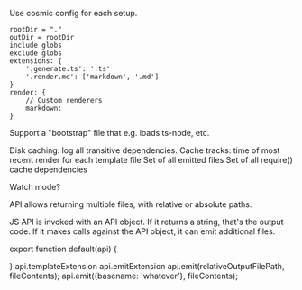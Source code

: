 Use cosmic config for each setup.

    rootDir = "."
    outDir = rootDir
    include globs
    exclude globs
    extensions: {
        '.generate.ts': '.ts'
        '.render.md': ['markdown', '.md']
    }
    render: {
        // Custom renderers
        markdown: 
    }

Support a "bootstrap" file that e.g. loads ts-node, etc.

Disk caching: log all transitive dependencies.
Cache tracks:
    time of most recent render
    for each template file
        Set of all emitted files
        Set of all require() cache dependencies

Watch mode?

API allows returning multiple files, with relative or absolute paths.

JS API is invoked with an API object.
If it returns a string, that's the output code.
If it makes calls against the API object, it can emit additional files.

export function default(api) {

}
api.templateExtension
api.emitExtension
api.emit(relativeOutputFilePath, fileContents);
api.emit({basename: 'whatever'}, fileContents);
